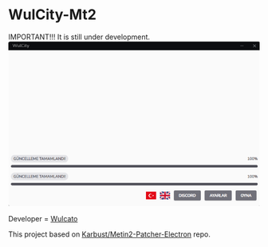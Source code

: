 # WulCity-Mt2
IMPORTANT!!! It is still under development.
![v0.0.2-screenshot](https://raw.githubusercontent.com/wulcato/WulCity-Mt2/main/screenshots/v0.0.2.png)

Developer = [Wulcato](https://github.com/wulcato)

This project based on [Karbust/Metin2-Patcher-Electron](https://github.com/Karbust/Metin2-Patcher-Electron) repo.
